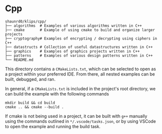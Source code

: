 # Cpp

```
shaunrd0/klips/cpp/
├── algorithms  # Examples of various algorithms written in C++
├── cmake       # Example of using cmake to build and organize larger projects
├── cryptography# Examples of encrypting / decrypting using ciphers in C++
├── datastructs # Collection of useful datastructures written in C++
├── graphics    # Examples of graphics projects written in C++
├── patterns    # Examples of various design patterns written in C++
└── README.md
```

This directory contains a `CMakeLists.txt`, which can be selected to open as a 
project within your preferred IDE. From there, all nested examples can be built,
debugged, and ran.

In general, if a `CMakeLists.txt` is included in the project's root directory, 
we can build the example with the following commands

```
mkdir build && cd build
cmake .. && cmake --build .
```

If cmake is not being used in a project, it can be built with `g++` manually using
the commands outlined in `*/.vscode/tasks.json`, or by using VSCode to open the example
and running the build task.

